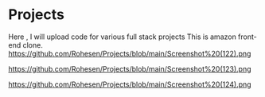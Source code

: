 # Projects
Here , I will upload code for various full stack projects
This is amazon front-end clone. 
https://github.com/Rohesen/Projects/blob/main/Screenshot%20(122).png


https://github.com/Rohesen/Projects/blob/main/Screenshot%20(123).png


https://github.com/Rohesen/Projects/blob/main/Screenshot%20(124).png
